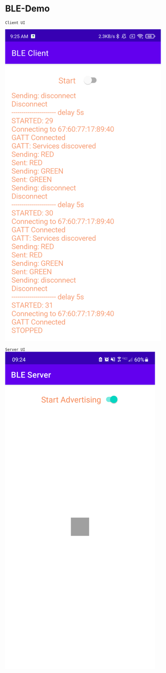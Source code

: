 # BLE-Demo

`Client UI`

![Alt text](/screenshots/client1.png "Client")

`Server UI`
![Alt text](/screenshots/server1.png "Server")

